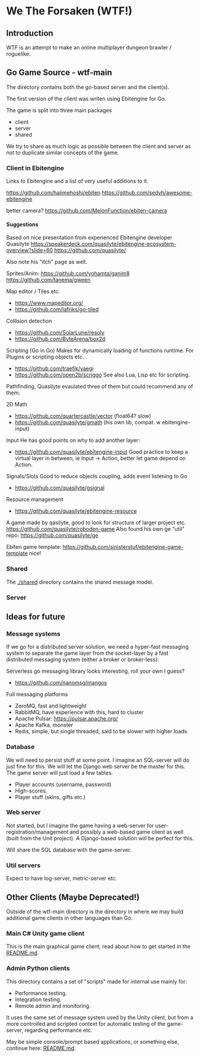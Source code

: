 # We The Forsaken (WTF!)

## Introduction
WTF is an attempt to make an online multiplayer dungeon brawler / roguelike.

## Go Game Source - wtf-main
The [](wtf-main) directory contains both the go-based server and the client(s).

The first version of the client was writen using Ebitengine for Go.

The game is split into three main packages

- client
- server
- shared

We try to share as much logic as possible between the client and server as not to duplicate similar
concepts of the game.

### Client in Ebitengine
Links to Ebitengine and a list of very useful additions to it.

https://github.com/hajimehoshi/ebiten
https://github.com/sedyh/awesome-ebitengine

better camera?
https://github.com/MelonFunction/ebiten-camera

#### Suggestions
Based on nice presentation from experienced Ebitengine developer Quasilyte
https://speakerdeck.com/quasilyte/ebitengine-ecosystem-overview?slide=60
https://github.com/quasilyte/

Also note his "itch" page as well. 

Sprites/Anim:
https://github.com/yohamta/ganim8
https://github.com/tanema/gween

Map editor / Tiles etc.
- https://www.mapeditor.org/
- https://github.com/lafriks/go-tiled

Collision detection
- https://github.com/SolarLune/resolv
- https://github.com/ByteArena/box2d

Scripting (Go in Go)
Makes for dynamically loading of functions runtime. For Plugins or scripting objects etc.
- https://github.com/traefik/yaegi
- https://github.com/open2b/scriggo
See also Lua, Lisp etc for scripting.

Pathfinding, Quasilyte evaulated three of them but could recommend any of them.

2D Math
- https://github.com/quartercastle/vector (float64? slow)
- https://github.com/quasilyte/gmath (his own lib, compat. w ebitengine-input)

Input
He has good points on why to add another layer:
- https://github.com/quasilyte/ebitengine-input
Good practice to keep a virtual layer in between, ie Input -> Action, better let game depend on Action.

Signals/Slots
Good to reduce objects coupling, adds event listening to Go
- https://github.com/quasilyte/gsignal

Resource management
- https://github.com/quasilyte/ebitengine-resource

A game made by qasilyte, good to look for structure of larger project etc.
https://github.com/quasilyte/roboden-game
Also found his own ge "util" repo:
https://github.com/quasilyte/ge

Ebiten game template: https://github.com/sinisterstuf/ebitengine-game-template nice!
### Shared
The [./shared](./common) directory contains the shared message model.

### Server


## Ideas for future

### Message systems 
If we go for a distributed server solution, we need a hyper-fast messaging system to separate the game layer from the
socket-layer by a fast distributed messaging system (either a broker or broker-less):

Serverless go messaging library looks interesting, roll your own I guess?

- https://github.com/nanomsg/mangos

Full messaging platforms

- ZeroMQ, fast and lightweight
- RabbitMQ, have experience with this, hard to cluster
- Apache Pulsar: https://pulsar.apache.org/
- Apache Kafka, monster
- Redis, simple, but single threaded, said to be slower with higher loads

### Database
We will need to persist stuff at some point. I imagine an SQL-server will do just fine for this. We will let the Django
web server be the master for this. The game server will just load a few tables.

- Player accounts (username, password)
- High-scores.
- Player stuff (skins, gifts etc.)

### Web server
Not started, but I imagine the game having a web-server for user-registration/management and possibly a web-based game
client as well (built from the Unit project). A Django-based solution will be perfect for this.

Will share the SQL database with the game-server.

### Util servers
Expect to have log-server, metric-server etc.

## Other Clients (Maybe Deprecated!)

Outside of the wtf-main directory is the [](./clients) directory in where we may build additional game clients in 
other languages than Go.

### Main C# Unity game client
This is the main graphical game client, read about how to get started in the [README.md](clients/unity-client/README.md).

### Admin Python clients
This directory contains a set of "scripts" made for internal use mainly for:

- Performance testing.
- Integration testing.
- Remote admin and monitoring.

It uses the same set of message system used by the Unity client, but from a more controlled and scripted context for
automatic testing of the game-server, regarding performance etc.

May be simple console/prompt based applications, or something else, continue here: [README.md](clients/py-client/README.md).

